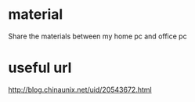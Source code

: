 # material
Share the materials between my home pc and office pc

# useful url
http://blog.chinaunix.net/uid/20543672.html
